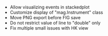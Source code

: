 - Allow visualizing events in stackedplot
- Customize display of "mag.Instrument" class
- Move PNG export before FIG save
- Do not restrict value of line to "double" only
- Fix multiple small issues with HK view